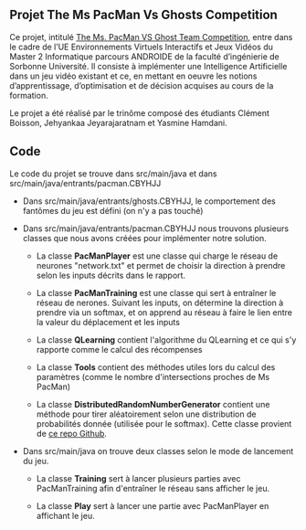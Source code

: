 ## Projet The Ms PacMan Vs Ghosts Competition

Ce projet, intitulé [The Ms. PacMan VS Ghost Team Competition](http://www.pacmanvghosts.co.uk/), entre dans le cadre de l’UE Environnements Virtuels Interactifs et Jeux Vidéos du Master 2 Informatique parcours ANDROIDE de la faculté d’ingénierie de Sorbonne Université. Il consiste à implémenter une Intelligence Artificielle dans un jeu vidéo existant et ce, en mettant en oeuvre les notions d’apprentissage, d’optimisation et de décision acquises au cours de la formation.

Le projet a été réalisé par le trinôme composé des étudiants Clément Boisson, Jehyankaa Jeyarajaratnam et Yasmine Hamdani.

## Code

Le code du projet se trouve dans src/main/java et dans src/main/java/entrants/pacman.CBYHJJ

* Dans src/main/java/entrants/ghosts.CBYHJJ, le comportement des fantômes du jeu est défini (on n'y a pas touché)

* Dans src/main/java/entrants/pacman.CBYHJJ nous trouvons plusieurs classes que nous avons créées pour implémenter notre solution.

  * La classe __PacManPlayer__ est une classe qui charge le réseau de neurones "network.txt" et permet
            de choisir la direction à prendre selon les inputs décrits dans le rapport.

  * La classe __PacManTraining__ est une classe qui sert à entraîner le réseau de nerones.
            Suivant les inputs, on détermine la direction à prendre via un softmax, et on apprend au réseau à
            faire le lien entre la valeur du déplacement et les inputs

  * La classe __QLearning__ contient l'algorithme du QLearning et ce qui s'y rapporte comme le calcul des récompenses

  * La classe __Tools__ contient des méthodes utiles lors du calcul des paramètres (comme le nombre d'intersections proches de Ms PacMan)

  * La classe __DistributedRandomNumberGenerator__ contient une méthode pour tirer aléatoirement selon une distribution de probabilités donnée (utilisée pour le softmax). Cette classe provient de [ce repo Github](https://github.com/mikeroelens/HungerMoji).

* Dans src/main/java on trouve deux classes selon le mode de lancement du jeu.

  * La classe __Training__ sert à lancer plusieurs parties avec PacManTraining afin d'entraîner le réseau
            sans afficher le jeu.

  * La classe __Play__ sert à lancer une partie avec PacManPlayer en affichant le jeu.
  

